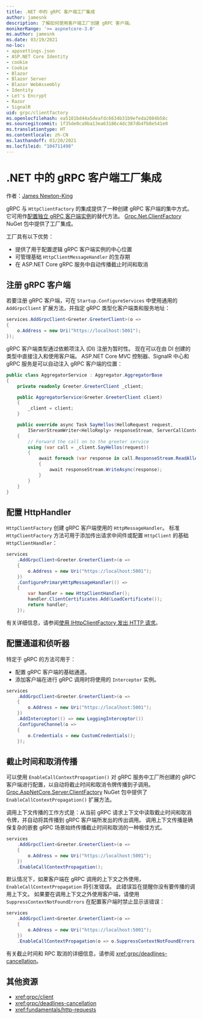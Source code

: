 ```yaml
---
title: .NET 中的 gRPC 客户端工厂集成
author: jamesnk
description: 了解如何使用客户端工厂创建 gRPC 客户端。
monikerRange: '>= aspnetcore-3.0'
ms.author: jamesnk
ms.date: 03/19/2021
no-loc:
- appsettings.json
- ASP.NET Core Identity
- cookie
- Cookie
- Blazor
- Blazor Server
- Blazor WebAssembly
- Identity
- Let's Encrypt
- Razor
- SignalR
uid: grpc/clientfactory
ms.openlocfilehash: ea5181bd44a5deafdc6634b31b9efeda2884b58c
ms.sourcegitcommit: 1f35de0ca9ba13ea63186c4dc387db4fb8e541e0
ms.translationtype: HT
ms.contentlocale: zh-CN
ms.lasthandoff: 03/20/2021
ms.locfileid: "104711498"
---
```

# <a name="grpc-client-factory-integration-in-net"></a>.NET 中的 gRPC 客户端工厂集成

作者：[James Newton-King](https://twitter.com/jamesnk)

gRPC 与 `HttpClientFactory` 的集成提供了一种创建 gRPC 客户端的集中方式。 它可用作[配置独立 gRPC 客户端实例](xref:grpc/client)的替代方法。 [Grpc.Net.ClientFactory](https://www.nuget.org/packages/Grpc.Net.ClientFactory) NuGet 包中提供了工厂集成。

工厂具有以下优势：

* 提供了用于配置逻辑 gRPC 客户端实例的中心位置
* 可管理基础 `HttpClientMessageHandler` 的生存期
* 在 ASP.NET Core gRPC 服务中自动传播截止时间和取消

## <a name="register-grpc-clients"></a>注册 gRPC 客户端

若要注册 gRPC 客户端，可在 `Startup.ConfigureServices` 中使用通用的 `AddGrpcClient` 扩展方法，并指定 gRPC 类型化客户端类和服务地址：

```csharp
services.AddGrpcClient<Greeter.GreeterClient>(o =>
{
    o.Address = new Uri("https://localhost:5001");
});
```

gRPC 客户端类型通过依赖项注入 (DI) 注册为暂时性。 现在可以在由 DI 创建的类型中直接注入和使用客户端。 ASP.NET Core MVC 控制器、SignalR 中心和 gRPC 服务是可以自动注入 gRPC 客户端的位置：

```csharp
public class AggregatorService : Aggregator.AggregatorBase
{
    private readonly Greeter.GreeterClient _client;

    public AggregatorService(Greeter.GreeterClient client)
    {
        _client = client;
    }

    public override async Task SayHellos(HelloRequest request,
        IServerStreamWriter<HelloReply> responseStream, ServerCallContext context)
    {
        // Forward the call on to the greeter service
        using (var call = _client.SayHellos(request))
        {
            await foreach (var response in call.ResponseStream.ReadAllAsync())
            {
                await responseStream.WriteAsync(response);
            }
        }
    }
}
```

## <a name="configure-httphandler"></a>配置 HttpHandler

`HttpClientFactory` 创建 gRPC 客户端使用的 `HttpMessageHandler`。 标准 `HttpClientFactory` 方法可用于添加传出请求中间件或配置 `HttpClient` 的基础 `HttpClientHandler`：

```csharp
services
    .AddGrpcClient<Greeter.GreeterClient>(o =>
    {
        o.Address = new Uri("https://localhost:5001");
    })
    .ConfigurePrimaryHttpMessageHandler(() =>
    {
        var handler = new HttpClientHandler();
        handler.ClientCertificates.Add(LoadCertificate());
        return handler;
    });
```

有关详细信息，请参阅[使用 IHttpClientFactory 发出 HTTP 请求](xref:fundamentals/http-requests)。

## <a name="configure-channel-and-interceptors"></a>配置通道和侦听器

特定于 gRPC 的方法可用于：

* 配置 gRPC 客户端的基础通道。
* 添加客户端在进行 gRPC 调用时将使用的 `Interceptor` 实例。

```csharp
services
    .AddGrpcClient<Greeter.GreeterClient>(o =>
    {
        o.Address = new Uri("https://localhost:5001");
    })
    .AddInterceptor(() => new LoggingInterceptor())
    .ConfigureChannel(o =>
    {
        o.Credentials = new CustomCredentials();
    });
```

## <a name="deadline-and-cancellation-propagation"></a>截止时间和取消传播

可以使用 `EnableCallContextPropagation()` 对 gRPC 服务中工厂所创建的 gRPC 客户端进行配置，以自动将截止时间和取消令牌传播到子调用。 [Grpc.AspNetCore.Server.ClientFactory](https://www.nuget.org/packages/Grpc.AspNetCore.Server.ClientFactory) NuGet 包中提供了 `EnableCallContextPropagation()` 扩展方法。

调用上下文传播的工作方式是：从当前 gRPC 请求上下文中读取截止时间和取消令牌，并自动将其传播到 gRPC 客户端所发出的传出调用。 调用上下文传播是确保复杂的嵌套 gRPC 场景始终传播截止时间和取消的一种极佳方式。

```csharp
services
    .AddGrpcClient<Greeter.GreeterClient>(o =>
    {
        o.Address = new Uri("https://localhost:5001");
    })
    .EnableCallContextPropagation();
```

默认情况下，如果客户端在 gRPC 调用的上下文之外使用，`EnableCallContextPropagation` 将引发错误。 此错误旨在提醒你没有要传播的调用上下文。 如果要在调用上下文之外使用客户端，请使用 `SuppressContextNotFoundErrors` 在配置客户端时禁止显示该错误：

```csharp
services
    .AddGrpcClient<Greeter.GreeterClient>(o =>
    {
        o.Address = new Uri("https://localhost:5001");
    })
    .EnableCallContextPropagation(o => o.SuppressContextNotFoundErrors = true);
```

有关截止时间和 RPC 取消的详细信息，请参阅 <xref:grpc/deadlines-cancellation>。

## <a name="additional-resources"></a>其他资源

* <xref:grpc/client>
* <xref:grpc/deadlines-cancellation>
* <xref:fundamentals/http-requests>
